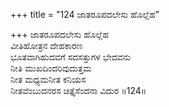 +++
title = "124 ಜಾತರೂಪದಲೇಸು ಹೊಲ್ಲೆಹ"

+++
ಜಾತರೂಪದಲೇಸು ಹೊಲ್ಲೆಹ   
ವೀತಿಹೋತ್ರನ ದೇಹಕಾರಣ   
ಭೂತವಾಗಿಹುದವಗೆ ಸದಸತ್ತುಗಳ ಭೇದವನು   
ನೀತಿ ಮುಖದಿಂದರಿವುದುತ್ತಮ   
ನೀತ ಮಧ್ಯಮನೀತ ಕನಿಯಸ   
ನೀತವೆಂಬುದನರಸ ಚಿತ್ತೈಸೆಂದನಾ ವಿದುರ   ॥124॥